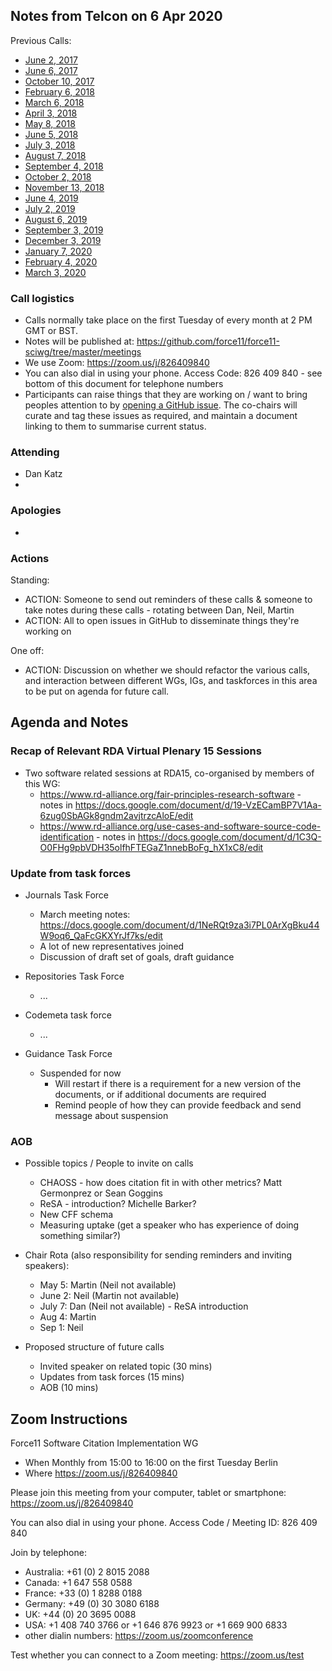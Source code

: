 ## Notes from Telcon on 6 Apr 2020

Previous Calls:
 - [June 2, 2017](https://github.com/force11/force11-sciwg/blob/master/meetings/20170602-Notes.md)
 - [June 6, 2017](https://github.com/force11/force11-sciwg/blob/master/meetings/20170606-Notes.md)
 - [October 10, 2017](https://github.com/force11/force11-sciwg/blob/master/meetings/20171010-Notes.md)
 - [February 6, 2018](https://github.com/force11/force11-sciwg/blob/master/meetings/20180206-Notes.md)
 - [March 6, 2018](https://github.com/force11/force11-sciwg/blob/master/meetings/20180306-Notes.md)
 - [April 3, 2018](https://github.com/force11/force11-sciwg/blob/master/meetings/20180403-Notes.md)
 - [May 8, 2018](https://github.com/force11/force11-sciwg/blob/master/meetings/20180508-Notes.md)
 - [June 5, 2018](https://github.com/force11/force11-sciwg/blob/master/meetings/20180605-Notes.md)
 - [July 3, 2018](https://github.com/force11/force11-sciwg/blob/master/meetings/20180703-Notes.md)
 - [August 7, 2018](https://github.com/force11/force11-sciwg/blob/master/meetings/20180807-Notes.md)
 - [September 4, 2018](https://github.com/force11/force11-sciwg/blob/master/meetings/20180904-Notes.md)
 - [October 2, 2018](https://github.com/force11/force11-sciwg/blob/master/meetings/20181002-Notes.md)
 - [November 13, 2018](https://github.com/force11/force11-sciwg/blob/master/meetings/20181113-Notes.md)
 - [June 4, 2019](https://github.com/force11/force11-sciwg/blob/master/meetings/20190604-Notes.md)
 - [July 2, 2019](https://github.com/force11/force11-sciwg/blob/master/meetings/20190702-Notes.md)
 - [August 6, 2019](https://github.com/force11/force11-sciwg/blob/master/meetings/20190806-Notes.md)
 - [September 3, 2019](https://github.com/force11/force11-sciwg/blob/master/meetings/20190903-Notes.md)
 - [December 3, 2019](https://github.com/force11/force11-sciwg/blob/master/meetings/20191203-Notes.md)
 - [January 7, 2020](https://github.com/force11/force11-sciwg/blob/master/meetings/20200107-Notes.md)
 - [February 4, 2020](https://github.com/force11/force11-sciwg/blob/master/meetings/20200204-Notes.md)
 - [March 3, 2020](https://github.com/force11/force11-sciwg/blob/master/meetings/20200303-Notes.md)

### Call logistics

 - Calls normally take place on the first Tuesday of every month at 2 PM GMT or BST.
 - Notes will be published at: https://github.com/force11/force11-sciwg/tree/master/meetings
 - We use Zoom: https://zoom.us/j/826409840
 - You can also dial in using your phone. Access Code: 826 409 840 - see bottom of this document for telephone numbers
 - Participants can raise things that they are working on / want to bring peoples attention to by [opening a GitHub issue](https://github.com/force11/force11-sciwg/issues). The co-chairs will curate and tag these issues as required, and maintain a document linking to them to summarise current status.

### Attending

- Dan Katz
- 

### Apologies
- 
 
### Actions

Standing:
 * ACTION: Someone to send out reminders of these calls & someone to take notes during these calls - rotating between Dan, Neil, Martin
 * ACTION: All to open issues in GitHub to disseminate things they're working on

One off:
 * ACTION: Discussion on whether we should refactor the various calls, and interaction between different WGs, IGs, and taskforces in this area to be put on agenda for future call.

## Agenda and Notes

### Recap of Relevant RDA Virtual Plenary 15 Sessions

- Two software related sessions at RDA15, co-organised by members of this WG:
  - https://www.rd-alliance.org/fair-principles-research-software - notes in https://docs.google.com/document/d/19-VzECamBP7V1Aa-6zug0SbAGk8gndm2avjtrzcAloE/edit
  - https://www.rd-alliance.org/use-cases-and-software-source-code-identification - notes in https://docs.google.com/document/d/1C3Q-O0FHg9pbVDH35olfhFTEGaZ1nnebBoFg_hX1xC8/edit

### Update from task forces

- Journals Task Force
   - March meeting notes: https://docs.google.com/document/d/1NeRQt9za3i7PL0ArXgBku44W9oq6_QaFcGKXYrJf7ks/edit
   - A lot of new representatives joined
   - Discussion of draft set of goals, draft guidance
   
- Repositories Task Force
   - ...
 
- Codemeta task force 
   - ...

- Guidance Task Force
   - Suspended for now
      - Will restart if there is a requirement for a new version of the documents, or if additional documents are required
      - Remind people of how they can provide feedback and send message about suspension   
   
### AOB


- Possible topics / People to invite on calls
   - CHAOSS - how does citation fit in with other metrics? Matt Germonprez or Sean Goggins
   - ReSA - introduction? Michelle Barker?
   - New CFF schema
   - Measuring uptake (get a speaker who has experience of doing something similar?)

- Chair Rota (also responsibility for sending reminders and inviting speakers):
   - May 5: Martin (Neil not available) 
   - June 2: Neil (Martin not available)
   - July 7: Dan (Neil not available) - ReSA introduction
   - Aug 4: Martin
   - Sep 1: Neil

- Proposed structure of future calls
   - Invited speaker on related topic (30 mins)
   - Updates from task forces (15 mins)
   - AOB (10 mins)

## Zoom Instructions

Force11 Software Citation Implementation WG
 - When    Monthly from 15:00 to 16:00 on the first Tuesday Berlin
 - Where   https://zoom.us/j/826409840

Please join this meeting from your computer, tablet or smartphone: https://zoom.us/j/826409840

You can also dial in using your phone. Access Code / Meeting ID: 826 409 840

Join by telephone: 
 - Australia: +61 (0) 2 8015 2088
 - Canada: +1 647 558 0588
 - France: +33 (0) 1 8288 0188
 - Germany: +49 (0) 30 3080 6188
 - UK: +44 (0) 20 3695 0088
 - USA: +1 408 740 3766 or +1 646 876 9923 or +1 669 900 6833
 - other dialin numbers: https://zoom.us/zoomconference
 
 Test whether you can connect to a Zoom meeting: https://zoom.us/test
